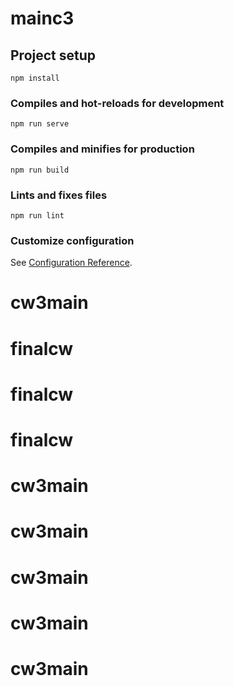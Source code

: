 # mainc3

## Project setup
```
npm install
```

### Compiles and hot-reloads for development
```
npm run serve
```

### Compiles and minifies for production
```
npm run build
```

### Lints and fixes files
```
npm run lint
```

### Customize configuration
See [Configuration Reference](https://cli.vuejs.org/config/).
# cw3main
# finalcw
# finalcw
# finalcw
# cw3main
# cw3main
# cw3main
# cw3main
# cw3main
